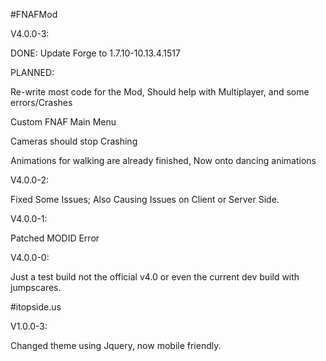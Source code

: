 #FNAFMod

V4.0.0-3:

DONE:
Update Forge to 1.7.10-10.13.4.1517



PLANNED: 

Re-write most code for the Mod, Should help with Multiplayer, and some errors/Crashes

Custom FNAF Main Menu

Cameras should stop Crashing

Animations for walking are already finished, Now onto dancing animations


V4.0.0-2:

Fixed Some Issues; Also Causing Issues on Client or Server Side.

V4.0.0-1:

Patched MODID Error


V4.0.0-0:

Just a test build not the official v4.0 or even the current dev build with jumpscares.


#itopside.us

V1.0.0-3:

Changed theme using Jquery, now mobile friendly.
